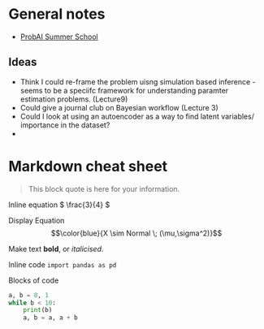 # General notes 

* [ProbAI Summer School](https://probabilistic.ai/self-study/)

## Ideas

* Think I could re-frame the problem uisng simulation based inference - seems to be a speciifc framework for understanding paramter estimation problems.  (Lecture9)
* Could give a journal club on Bayesian workflow (Lecture 3)
* Could I look at using an autoencoder as a way to find latent variables/ importance in the dataset? 
* 



# Markdown cheat sheet 

> This block quote is here for your information.

Inline equation $ \frac{3}{4} $ 

Display Equation $$\color{blue}{X \sim Normal \; (\mu,\sigma^2)}$$

Make text **bold**, or *italicised*. 

Inline code `import pandas as pd`

Blocks of code 
```python
a, b = 0, 1
while b < 10:
    print(b)
    a, b = a, a + b
```
